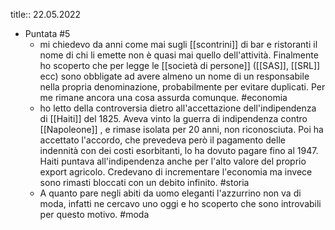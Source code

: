 title:: 22.05.2022

- Puntata #5
	- mi chiedevo da anni come mai sugli [[scontrini]] di bar e ristoranti il nome di chi li emette non è quasi mai quello dell'attività. Finalmente ho scoperto che per legge le [[società di persone]] ([[SAS]], [[SRL]] ecc) sono obbligate ad avere almeno un nome di un responsabile nella propria denominazione, probabilmente per evitare duplicati. Per me rimane ancora una cosa assurda comunque. #economia
	- ho letto della controversia dietro all'accettazione dell'indipendenza di [[Haiti]] del 1825. Aveva vinto la guerra di indipendenza contro [[Napoleone]] , e rimase isolata per 20 anni, non riconosciuta. Poi ha accettato l'accordo, che prevedeva però il pagamento delle indennità con dei costi esorbitanti, lo ha dovuto pagare fino al 1947. Haiti puntava all'indipendenza anche per l'alto valore del proprio export agricolo. Credevano di incrementare l'economia ma invece sono rimasti bloccati con un debito infinito. #storia
	- A quanto pare negli abiti da uomo eleganti l'azzurrino non va di moda, infatti ne cercavo uno oggi e ho scoperto che sono introvabili per questo motivo. #moda